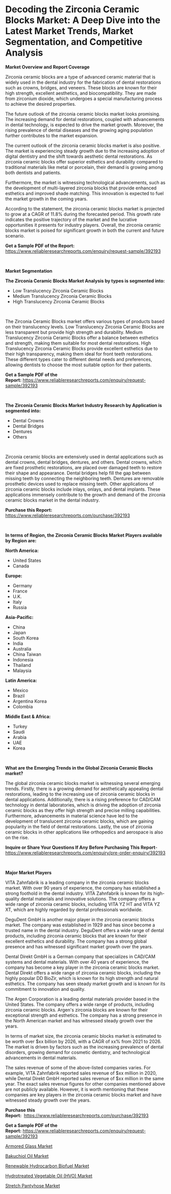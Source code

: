 <p><h1>Decoding the Zirconia Ceramic Blocks Market: A Deep Dive into the Latest Market Trends, Market Segmentation, and Competitive Analysis</h1></p><p><strong>Market Overview and Report Coverage</strong></p>
<p><p>Zirconia ceramic blocks are a type of advanced ceramic material that is widely used in the dental industry for the fabrication of dental restorations such as crowns, bridges, and veneers. These blocks are known for their high strength, excellent aesthetics, and biocompatibility. They are made from zirconium dioxide, which undergoes a special manufacturing process to achieve the desired properties.</p><p>The future outlook of the zirconia ceramic blocks market looks promising. The increasing demand for dental restorations, coupled with advancements in dental technology, is expected to drive the market growth. Moreover, the rising prevalence of dental diseases and the growing aging population further contributes to the market expansion.</p><p>The current outlook of the zirconia ceramic blocks market is also positive. The market is experiencing steady growth due to the increasing adoption of digital dentistry and the shift towards aesthetic dental restorations. As zirconia ceramic blocks offer superior esthetics and durability compared to traditional materials like metal or porcelain, their demand is growing among both dentists and patients.</p><p>Furthermore, the market is witnessing technological advancements, such as the development of multi-layered zirconia blocks that provide enhanced esthetics and improved shade matching. This innovation is expected to fuel the market growth in the coming years.</p><p>According to the statement, the zirconia ceramic blocks market is projected to grow at a CAGR of 11.8% during the forecasted period. This growth rate indicates the positive trajectory of the market and the lucrative opportunities it presents for industry players. Overall, the zirconia ceramic blocks market is poised for significant growth in both the current and future scenario.</p></p>
<p><strong>Get a Sample PDF of the Report:</strong> <a href="https://www.reliableresearchreports.com/enquiry/request-sample/392193">https://www.reliableresearchreports.com/enquiry/request-sample/392193</a></p>
<p>&nbsp;</p>
<p><strong>Market Segmentation</strong></p>
<p><strong>The Zirconia Ceramic Blocks Market Analysis by types is segmented into:</strong></p>
<p><ul><li>Low Translucency Zirconia Ceramic Blocks</li><li>Medium Translucency Zirconia Ceramic Blocks</li><li>High Translucency Zirconia Ceramic Blocks</li></ul></p>
<p>&nbsp;</p>
<p><p>The Zirconia Ceramic Blocks market offers various types of products based on their translucency levels. Low Translucency Zirconia Ceramic Blocks are less transparent but provide high strength and durability. Medium Translucency Zirconia Ceramic Blocks offer a balance between esthetics and strength, making them suitable for most dental restorations. High Translucency Zirconia Ceramic Blocks provide excellent esthetics due to their high transparency, making them ideal for front teeth restorations. These different types cater to different dental needs and preferences, allowing dentists to choose the most suitable option for their patients.</p></p>
<p><strong>Get a Sample PDF of the Report:</strong>&nbsp;<a href="https://www.reliableresearchreports.com/enquiry/request-sample/392193">https://www.reliableresearchreports.com/enquiry/request-sample/392193</a></p>
<p>&nbsp;</p>
<p><strong>The Zirconia Ceramic Blocks Market Industry Research by Application is segmented into:</strong></p>
<p><ul><li>Dental Crowns</li><li>Dental Bridges</li><li>Dentures</li><li>Others</li></ul></p>
<p>&nbsp;</p>
<p><p>Zirconia ceramic blocks are extensively used in dental applications such as dental crowns, dental bridges, dentures, and others. Dental crowns, which are fixed prosthetic restorations, are placed over damaged teeth to restore their shape and appearance. Dental bridges help fill the gap between missing teeth by connecting the neighboring teeth. Dentures are removable prosthetic devices used to replace missing teeth. Other applications of zirconia ceramic blocks include inlays, onlays, and dental implants. These applications immensely contribute to the growth and demand of the zirconia ceramic blocks market in the dental industry.</p></p>
<p><strong>Purchase this Report:</strong>&nbsp; <a href="https://www.reliableresearchreports.com/purchase/392193">https://www.reliableresearchreports.com/purchase/392193</a></p>
<p>&nbsp;</p>
<p><strong>In terms of Region, the Zirconia Ceramic Blocks Market Players available by Region are:</strong></p>
<p>
    <p> <strong> North America: </strong>
        <ul>
            <li>United States</li>
            <li>Canada</li>
        </ul>
        </p> 
    <p> <strong> Europe: </strong>
        <ul>
            <li>Germany</li>
            <li>France</li>
            <li>U.K.</li>
            <li>Italy</li>
            <li>Russia</li>
        </ul>
        </p> 
    <p> <strong> Asia-Pacific: </strong>
        <ul>
            <li>China</li>
            <li>Japan</li>
            <li>South Korea</li>
            <li>India</li>
            <li>Australia</li>
            <li>China Taiwan</li>
            <li>Indonesia</li>
            <li>Thailand</li>
            <li>Malaysia</li>
        </ul>
        </p> 
    <p> <strong> Latin America: </strong>
        <ul>
            <li>Mexico</li>
            <li>Brazil</li>
            <li>Argentina Korea</li>
            <li>Colombia</li>
        </ul>
        </p> 
    <p> <strong> Middle East & Africa: </strong>
        <ul>
            <li>Turkey</li>
            <li>Saudi</li>
            <li>Arabia</li>
            <li>UAE</li>
            <li>Korea</li>
        </ul>
    </p>
    </p>
<p>&nbsp;</p>
<p><strong>What are the Emerging Trends in the Global Zirconia Ceramic Blocks market?</strong></p>
<p><p>The global zirconia ceramic blocks market is witnessing several emerging trends. Firstly, there is a growing demand for aesthetically appealing dental restorations, leading to the increasing use of zirconia ceramic blocks in dental applications. Additionally, there is a rising preference for CAD/CAM technology in dental laboratories, which is driving the adoption of zirconia ceramic blocks as they offer high strength and precise milling capabilities. Furthermore, advancements in material science have led to the development of translucent zirconia ceramic blocks, which are gaining popularity in the field of dental restorations. Lastly, the use of zirconia ceramic blocks in other applications like orthopedics and aerospace is also on the rise.</p></p>
<p><strong>Inquire or Share Your Questions If Any Before Purchasing This Report</strong>- <a href="https://www.reliableresearchreports.com/enquiry/pre-order-enquiry/392193">https://www.reliableresearchreports.com/enquiry/pre-order-enquiry/392193</a></p>
<p>&nbsp;</p>
<p><strong>Major Market Players</strong></p>
<p><p>VITA Zahnfabrik is a leading company in the zirconia ceramic blocks market. With over 90 years of experience, the company has established a strong foothold in the dental industry. VITA Zahnfabrik is known for its high-quality dental materials and innovative solutions. The company offers a wide range of zirconia ceramic blocks, including VITA YZ HT and VITA YZ XT, which are highly regarded by dental professionals worldwide.</p><p>DeguDent GmbH is another major player in the zirconia ceramic blocks market. The company was established in 1929 and has since become a trusted name in the dental industry. DeguDent offers a wide range of dental products, including zirconia ceramic blocks that are known for their excellent esthetics and durability. The company has a strong global presence and has witnessed significant market growth over the years.</p><p>Dental Direkt GmbH is a German company that specializes in CAD/CAM systems and dental materials. With over 40 years of experience, the company has become a key player in the zirconia ceramic blocks market. Dental Direkt offers a wide range of zirconia ceramic blocks, including the highly popular DD BioZir, which is known for its high strength and natural esthetics. The company has seen steady market growth and is known for its commitment to innovation and quality.</p><p>The Argen Corporation is a leading dental materials provider based in the United States. The company offers a wide range of products, including zirconia ceramic blocks. Argen's zirconia blocks are known for their exceptional strength and esthetics. The company has a strong presence in the North American market and has witnessed steady growth over the years.</p><p>In terms of market size, the zirconia ceramic blocks market is estimated to be worth over $xx billion by 2026, with a CAGR of xx% from 2021 to 2026. The market is driven by factors such as the increasing prevalence of dental disorders, growing demand for cosmetic dentistry, and technological advancements in dental materials.</p><p>The sales revenue of some of the above-listed companies varies. For example, VITA Zahnfabrik reported sales revenue of $xx million in 2020, while Dental Direkt GmbH reported sales revenue of $xx million in the same year. The exact sales revenue figures for other companies mentioned above are not publicly available. However, it is worth mentioning that these companies are key players in the zirconia ceramic blocks market and have witnessed steady growth over the years.</p></p>
<p><strong>Purchase this Report:</strong>&nbsp;&nbsp;<a href="https://www.reliableresearchreports.com/purchase/392193">https://www.reliableresearchreports.com/purchase/392193</a></p>
<p></p>
<p><strong>Get a Sample PDF of the Report:</strong>&nbsp;<a href="https://www.reliableresearchreports.com/enquiry/request-sample/392193">https://www.reliableresearchreports.com/enquiry/request-sample/392193</a></p>
<p><p><a href="https://medium.com/@besaagolli28/armored-glass-market-size-cagr-trends-2024-2030-01bdb187f312">Armored Glass Market</a></p><p><a href="https://medium.com/@yjwzfixtb68151/bakuchiol-oil-market-furnishes-information-on-market-share-market-trends-and-market-growth-e9a226d2ff92">Bakuchiol Oil Market</a></p><p><a href="https://github.com/BryceTownsendr/Market-Research-Report-List-1/blob/main/renewable-hydrocarbon-biofuel-market.md">Renewable Hydrocarbon Biofuel Market</a></p><p><a href="https://github.com/ChiragRp1/Market-Research-Report-List-1/blob/main/hydrotreated-vegetable-oil-hvo-market.md">Hydrotreated Vegetable Oil (HVO) Market</a></p><p><a href="https://www.linkedin.com/pulse/stretch-pantyhose-market-share-amp-new-trends-analysis-fkcre/">Stretch Pantyhose Market</a></p></p>